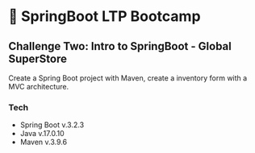 # :notebook: SpringBoot LTP Bootcamp

## Challenge Two: Intro to SpringBoot - Global SuperStore
Create a Spring Boot project with Maven, create a inventory form with a MVC architecture.

### Tech
- Spring Boot v.3.2.3
- Java v.17.0.10
- Maven v.3.9.6
